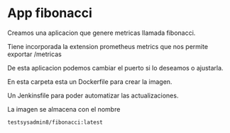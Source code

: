 # App fibonacci

Creamos una aplicacion que genere metricas llamada fibonacci.

Tiene incorporada la extension prometheus metrics que nos permite exportar /metricas

De esta aplicacion podemos cambiar el puerto si lo deseamos o ajustarla.

En esta carpeta esta un Dockerfile para crear la imagen.

Un Jenkinsfile para poder automatizar las actualizaciones.

La imagen se almacena con el nombre
~~~sh
testsysadmin8/fibonacci:latest
~~~
